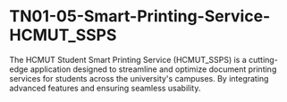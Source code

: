 # TN01-05-Smart-Printing-Service-HCMUT_SSPS
The HCMUT Student Smart Printing Service (HCMUT_SSPS) is a cutting-edge application designed to streamline and optimize document printing services for students across the university's campuses. By integrating advanced features and ensuring seamless usability.
